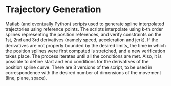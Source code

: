 # Trajectory Generation
Matlab (and eventually Python) scripts used to generate spline interpolated trajectories using reference points.
The scripts interpolate using k-th order splines representing the position references, and verify constraints on the
1st, 2nd and 3rd derivatives (namely speed, acceleration and jerk). If the derivatives are not properly bounded by the
desired limits, the time in which the position splines were first computed is stretched, and a new verification takes
place. The process iterates until all the conditions are met. Also, it is possible to define start and end conditions
for the derivatives of the position spline curve.
There are 3 versions of the script, to be used in correspondence with the desired number of dimensions of the movement
(line, plane, space).  
